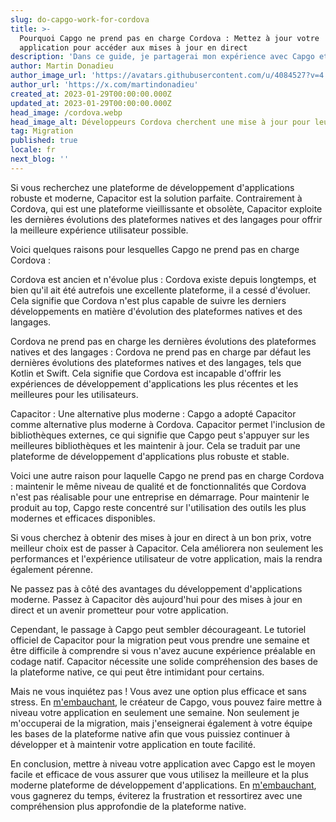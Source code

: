 ```yaml
---
slug: do-capgo-work-for-cordova
title: >-
  Pourquoi Capgo ne prend pas en charge Cordova : Mettez à jour votre
  application pour accéder aux mises à jour en direct
description: 'Dans ce guide, je partagerai mon expérience avec Capgo et Cordova avec vous.'
author: Martin Donadieu
author_image_url: 'https://avatars.githubusercontent.com/u/4084527?v=4'
author_url: 'https://x.com/martindonadieu'
created_at: 2023-01-29T00:00:00.000Z
updated_at: 2023-01-29T00:00:00.000Z
head_image: /cordova.webp
head_image_alt: Développeurs Cordova cherchent une mise à jour pour leur application
tag: Migration
published: true
locale: fr
next_blog: ''
---
```


Si vous recherchez une plateforme de développement d'applications robuste et moderne, Capacitor est la solution parfaite. Contrairement à Cordova, qui est une plateforme vieillissante et obsolète, Capacitor exploite les dernières évolutions des plateformes natives et des langages pour offrir la meilleure expérience utilisateur possible.

Voici quelques raisons pour lesquelles Capgo ne prend pas en charge Cordova :

Cordova est ancien et n'évolue plus : Cordova existe depuis longtemps, et bien qu'il ait été autrefois une excellente plateforme, il a cessé d'évoluer. Cela signifie que Cordova n'est plus capable de suivre les derniers développements en matière d'évolution des plateformes natives et des langages.

Cordova ne prend pas en charge les dernières évolutions des plateformes natives et des langages : Cordova ne prend pas en charge par défaut les dernières évolutions des plateformes natives et des langages, tels que Kotlin et Swift. Cela signifie que Cordova est incapable d'offrir les expériences de développement d'applications les plus récentes et les meilleures pour les utilisateurs.

Capacitor : Une alternative plus moderne : Capgo a adopté Capacitor comme alternative plus moderne à Cordova. Capacitor permet l'inclusion de bibliothèques externes, ce qui signifie que Capgo peut s'appuyer sur les meilleures bibliothèques et les maintenir à jour. Cela se traduit par une plateforme de développement d'applications plus robuste et stable.

Voici une autre raison pour laquelle Capgo ne prend pas en charge Cordova : maintenir le même niveau de qualité et de fonctionnalités que Cordova n'est pas réalisable pour une entreprise en démarrage. Pour maintenir le produit au top, Capgo reste concentré sur l'utilisation des outils les plus modernes et efficaces disponibles.

Si vous cherchez à obtenir des mises à jour en direct à un bon prix, votre meilleur choix est de passer à Capacitor. Cela améliorera non seulement les performances et l'expérience utilisateur de votre application, mais la rendra également pérenne.

Ne passez pas à côté des avantages du développement d'applications moderne. Passez à Capacitor dès aujourd'hui pour des mises à jour en direct et un avenir prometteur pour votre application.

Cependant, le passage à Capgo peut sembler décourageant. Le tutoriel officiel de Capacitor pour la migration peut vous prendre une semaine et être difficile à comprendre si vous n'avez aucune expérience préalable en codage natif. Capacitor nécessite une solide compréhension des bases de la plateforme native, ce qui peut être intimidant pour certains.

Mais ne vous inquiétez pas ! Vous avez une option plus efficace et sans stress. En [m'embauchant](https://cal.com/martindonadieu/convert-your-cordova-app-to-capacitor/), le créateur de Capgo, vous pouvez faire mettre à niveau votre application en seulement une semaine. Non seulement je m'occuperai de la migration, mais j'enseignerai également à votre équipe les bases de la plateforme native afin que vous puissiez continuer à développer et à maintenir votre application en toute facilité.

En conclusion, mettre à niveau votre application avec Capgo est le moyen facile et efficace de vous assurer que vous utilisez la meilleure et la plus moderne plateforme de développement d'applications. En [m'embauchant](https://cal.com/martindonadieu/convert-your-cordova-app-to-capacitor/), vous gagnerez du temps, éviterez la frustration et ressortirez avec une compréhension plus approfondie de la plateforme native.